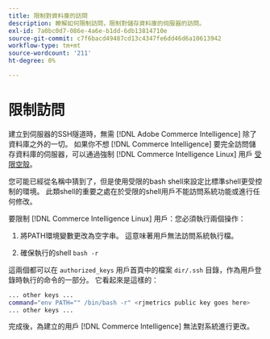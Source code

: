 ```yaml
---
title: 限制對資料庫的訪問
description: 瞭解如何限制訪問，限制對儲存資料庫的伺服器的訪問。
exl-id: 7a0bc0d7-086e-4a6e-b1dd-6db13814710e
source-git-commit: c7f6bacd49487cd13c4347fe6dd46d6a10613942
workflow-type: tm+mt
source-wordcount: '211'
ht-degree: 0%

---
```


# 限制訪問

建立到伺服器的SSH隧道時，無需 [!DNL Adobe Commerce Intelligence] 除了資料庫之外的一切。 如果你不想 [!DNL Commerce Intelligence] 要完全訪問儲存資料庫的伺服器，可以通過強制 [!DNL Commerce Intelligence Linux] 用戶 [受限空殼](https://www.gnu.org/software/bash/manual/html_node/The-Restricted-Shell.html)。

您可能已經從名稱中猜到了，但是使用受限的bash shell來設定比標準shell更受控制的環境。 此類shell的重要之處在於受限的shell用戶不能訪問系統功能或進行任何修改。

要限制 [!DNL Commerce Intelligence Linux] 用戶：您必須執行兩個操作：

1. 將PATH環境變數更改為空字串。 這意味著用戶無法訪問系統執行檔。

1. 確保執行的shell `bash -r`

這兩個都可以在 `authorized_keys` 用戶首頁中的檔案 `dir/.ssh` 目錄，作為用戶登錄時執行的命令的一部分。 它看起來是這樣的：

```bash
... other keys ...
command="env PATH="" /bin/bash -r" <rjmetrics public key goes here>
... other keys ...
```

完成後，為建立的用戶 [!DNL Commerce Intelligence] 無法對系統進行更改。
